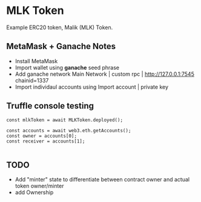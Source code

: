 # MLK Token

Example ERC20 token, Malik (MLK) Token.

## MetaMask + Ganache Notes

* Install MetaMask
* Import wallet using **ganache** seed phrase
* Add ganache network Main Network | custom rpc | http://127.0.0.1:7545 chainid=1337
* Import individaul accounts using Import account | private key

## Truffle console testing

```
const mlkToken = await MLKToken.deployed();

const accounts = await web3.eth.getAccounts();
const owner = accounts[0];
const receiver = accounts[1];


```

## TODO
 * Add "minter" state to differentiate between contract owner and actual token owner/minter
 * add Ownership

